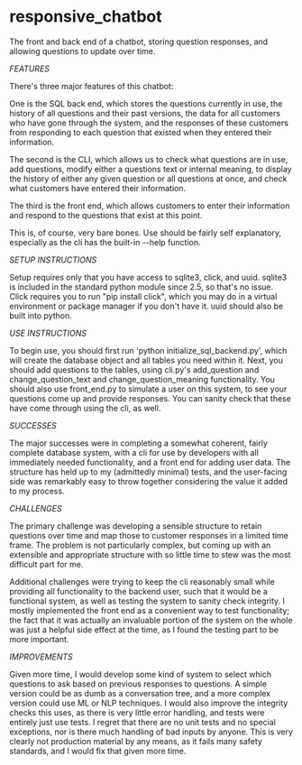 # responsive_chatbot
The front and back end of a chatbot, storing question responses, and allowing questions to update over time.


*FEATURES*

There's three major features of this chatbot: 

One is the SQL back end, which stores the questions currently in use, the history of all questions and their past versions, the data for all customers who have gone through the system, and the responses of these customers from responding to each question that existed when they entered their information.

The second is the CLI, which allows us to check what questions are in use, add questions, modify either a questions text or internal meaning, to display the history of either any given question or all questions at once, and check what customers have entered their information.

The third is the front end, which allows customers to enter their information and respond to the questions that exist at this point.

This is, of course, very bare bones.  Use should be fairly self explanatory, especially as the cli has the built-in --help function.  


*SETUP INSTRUCTIONS*

Setup requires only that you have access to sqlite3, click, and uuid.  sqlite3 is included in the standard python module since 2.5, so that's no issue.  Click requires you to run "pip install click", which you may do in a virtual environment or package manager if you don't have it.  uuid should also be built into python.


*USE INSTRUCTIONS*

To begin use, you should first run 'python initialize_sql_backend.py', which will create the database object and all tables you need within it.  Next, you should add questions to the tables, using cli.py's add_question and change_question_text and change_question_meaning functionality.  You should also use front_end.py to simulate a user on this system, to see your questions come up and provide responses.  You can sanity check that these have come through using the cli, as well.  


*SUCCESSES*

The major successes were in completing a somewhat coherent, fairly complete database system, with a cli for use by developers with all immediately needed functionality, and a front end for adding user data.  The structure has held up to my (admittedly minimal) tests, and the user-facing side was remarkably easy to throw together considering the value it added to my process.


*CHALLENGES*

The primary challenge was developing a sensible structure to retain questions over time and map those to customer responses in a limited time frame. The problem is not particularly complex, but coming up with an extensible and appropriate structure with so little time to stew was the most difficult part for me.

Additional challenges were trying to keep the cli reasonably small while providing all functionality to the backend user, such that it would be a functional system, as well as testing the system to sanity check integrity.  I mostly implemented the front end as a convenient way to test functionality; the fact that it was actually an invaluable portion of the system on the whole was just a helpful side effect at the time, as I found the testing part to be more important.


*IMPROVEMENTS*

Given more time, I would develop some kind of system to select which questions to ask based on previous responses to questions.  A simple version could be as dumb as a conversation tree, and a more complex version could use ML or NLP techniques.  I would also improve the integrity checks this uses, as there is very little error handling, and tests were entirely just use tests.  I regret that there are no unit tests and no special exceptions, nor is there much handling of bad inputs by anyone.  This is very clearly not production material by any means, as it fails many safety standards, and I would fix that given more time.
